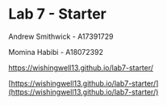 # Lab 7 - Starter

Andrew Smithwick - A17391729

Momina Habibi - A18072392

https://wishingwell13.github.io/lab7-starter/

[https://wishingwell13.github.io/lab7-starter/](https://wishingwell13.github.io/lab7-starter/)
